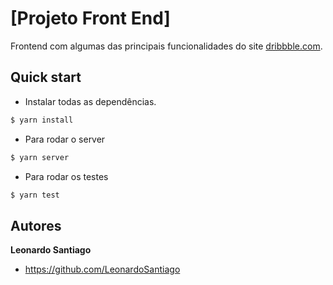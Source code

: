 # [Projeto Front End]

Frontend com algumas das principais funcionalidades do site [dribbble.com](https://dribbble.com).

## Quick start

+ Instalar todas as dependências.
>
```bash
$ yarn install
```
+ Para rodar o server
>
```bash
$ yarn server
```
+ Para rodar os testes
>
```bash
$ yarn test
```

## Autores

**Leonardo Santiago**

+ https://github.com/LeonardoSantiago
